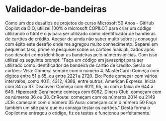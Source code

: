 # Validador-de-bandeiras
Como um dos desafios de projetos do curso Microsoft 50 Anos - GitHub Copilot da DIO, utilizei 100% o microsoft COPILOT para criar um código utilizando o html e o js para ser utilizado como identificador de bandeiras de cartões de crédito. Apesar de ainda não saber muito sobre js consegui com êxito este desafio onde me agregou muito conhecimento.
Separei em pequenas taks, primeiro pesquisei sobre os cartões mais utilizados após isso desobri como identificar as bandeiras pelo números inicias. Com isso utilizei os seguinte prompt: "Faça um código em javascript para ser utilizado como identificador de bandeira de cartão de crédito. Serão os cartões: Visa: Começa sempre com o número 4. MasterCard: Começa com dígitos entre 51 e 55, ou entre 2221 a 2720. Elo: Pode começar com vários intervalos, como 4011, 4312, 4389, entre outros. American Express: Inicia com 34 ou 37. Discover: Começa com 6011, 65, ou com a faixa de 644 a 649. Hipercard: Geralmente começa com 6062. Diners Club: começam com os números 36 ou 38. EnRoute: começam com os números 2014 ou 2149 JCB: começam com o número 35 Aura: começam com o número 50 Faça também um site para que eu consiga testar os cartões."
Desta forma o Copilot me entregou o código, fiz os testes e funcionou perfeitamente.
